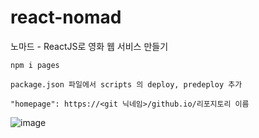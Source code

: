 # react-nomad
노마드 - ReactJS로 영화 웹 서비스 만들기


`npm i pages`

`package.json 파일에서 scripts 의 deploy, predeploy 추가`

`"homepage": https://<git 닉네임>/github.io/리포지토리 이름`


![image](https://user-images.githubusercontent.com/74536458/199890670-d48f5a60-ee35-430e-9051-b2bbfbc79391.png)
